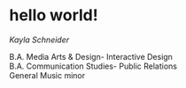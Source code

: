 # hello world!
<em>Kayla Schneider</em>

B.A. Media Arts & Design- Interactive Design <br> B.A. Communication Studies- Public Relations <br> General Music minor
